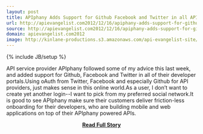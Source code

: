 ```yaml
---
layout: post
title: APIphany Adds Support for Github Facebook and Twitter in all API Developer Portals
url: http://apievangelist.com2012/12/16/apiphany-adds-support-for-github-facebook-and-twitter-in-all-api-developer-portals/
source: http://apievangelist.com2012/12/16/apiphany-adds-support-for-github-facebook-and-twitter-in-all-api-developer-portals/
domain: apievangelist.com2012
image: http://kinlane-productions.s3.amazonaws.com/api-evangelist-site/blog/apiphany-developer-login.png
---
```

{% include JB/setup %}<p>API service provider APIphany followed some of my advice this last week, and added support for Github, Facebook and Twitter in all of their developer portals.Using oAuth from Twitter, Facebook and especially Github for API providers, just makes sense in this online world.As a user, I don’t want to create yet another login--I want to pick from my preferred social network.It is good to see APIphany make sure their customers deliver friction-less onboarding for their developers, who are building mobile and web applications on top of their APIphany powered APIs.</p>
<center><p><a href="http://apievangelist.com2012/12/16/apiphany-adds-support-for-github-facebook-and-twitter-in-all-api-developer-portals/" style='padding:25px; font-sze:18px; font-weight: bold;'>Read Full Story</a></p></center>
